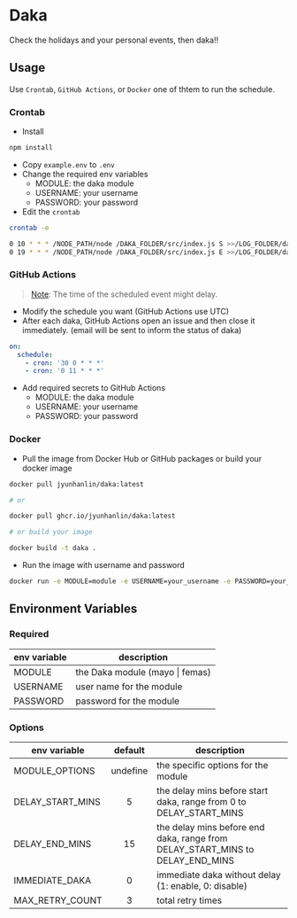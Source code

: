 # Daka

Check the holidays and your personal events, then daka!!

## Usage

Use `Crontab`, `GitHub Actions`, or `Docker` one of thtem to run the schedule.

### Crontab

- Install

```bash
npm install
```

- Copy `example.env` to `.env`
- Change the required env variables
  - MODULE: the daka module
  - USERNAME: your username
  - PASSWORD: your password
- Edit the `crontab`

```bash
crontab -e

0 10 * * * /NODE_PATH/node /DAKA_FOLDER/src/index.js S >>/LOG_FOLDER/daka.log 2>&1
0 19 * * * /NODE_PATH/node /DAKA_FOLDER/src/index.js E >>/LOG_FOLDER/daka.log 2>&1
```

### GitHub Actions

> [Note](https://docs.github.com/en/actions/using-workflows/events-that-trigger-workflows#schedule): The time of the scheduled event might delay.

- Modify the schedule you want (GitHub Actions use UTC)
- After each daka, GitHub Actions open an issue and then close it immediately. (email will be sent to inform the status of daka)

```yaml
on:
  schedule:
    - cron: '30 0 * * *'
    - cron: '0 11 * * *'
```

- Add required secrets to GitHub Actions
  - MODULE: the daka module
  - USERNAME: your username
  - PASSWORD: your password

### Docker

- Pull the image from Docker Hub or GitHub packages or build your docker image

```bash
docker pull jyunhanlin/daka:latest

# or

docker pull ghcr.io/jyunhanlin/daka:latest

# or build your image

docker build -t daka .
```

- Run the image with username and password

```bash
docker run -e MODULE=module -e USERNAME=your_username -e PASSWORD=your_password DAKA_IMAGE
```

## Environment Variables

### Required

| env variable | description                     |
| ------------ | ------------------------------- |
| MODULE       | the Daka module (mayo \| femas) |
| USERNAME     | user name for the module        |
| PASSWORD     | password for the module         |

### Options

| env variable     | default  | description                                                                   |
| ---------------- | :------: | ----------------------------------------------------------------------------- |
| MODULE_OPTIONS   | undefine | the specific options for the module                                           |
| DELAY_START_MINS |    5     | the delay mins before start daka, range from 0 to DELAY_START_MINS            |
| DELAY_END_MINS   |    15    | the delay mins before end daka, range from DELAY_START_MINS to DELAY_END_MINS |
| IMMEDIATE_DAKA   |    0     | immediate daka without delay (1: enable, 0: disable)                          |
| MAX_RETRY_COUNT  |    3     | total retry times                                                             |
